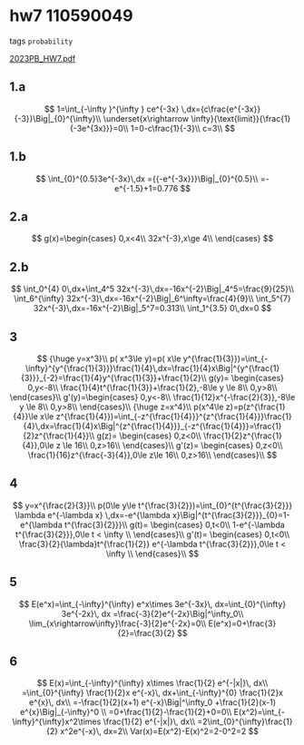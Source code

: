# hw7 110590049
tags `probability`

[2023PB\_HW7.pdf](../../assets/pdf/2023PB_HW7.pdf)

## 1.a

$$
1=\int_{-\infty }^{\infty } ce^{-3x} \,dx={c\frac{e^{-3x}}{-3}}\Big|_{0}^{\infty}\\  \underset{x\rightarrow \infty}{\text{limit}}{\frac{1}{-3e^{3x}}}=0\\ 1=0-c\frac{1}{-3}\\ c=3\\
$$

## 1.b

$$
\int_{0}^{0.5}3e^{-3x}\,dx ={{-e^{-3x}}}\Big|_{0}^{0.5}\\ =-e^{-1.5}+1=0.776
$$

## 2.a

$$
g(x)=\begin{cases} 0,x<4\\ 32x^{-3},x\ge 4\\ \end{cases}
$$

## 2.b

$$
\int_0^{4} 0\,dx+\int_4^5 32x^{-3}\,dx=-16x^{-2}\Big|_4^5=\frac{9}{25}\\ \int_6^{\infty} 32x^{-3}\,dx=-16x^{-2}\Big|_6^\infty=\frac{4}{9}\\ \int_5^{7} 32x^{-3}\,dx=-16x^{-2}\Big|_5^7=0.313\\ \int_1^{3.5} 0\,dx=0
$$

## 3

$$
{\huge y=x^3}\\ p( x^3\le y)=p( x\le y^{\frac{1}{3}})=\int_{-\infty}^{y^{\frac{1}{3}}}\frac{1}{4}\,dx=\frac{1}{4}x\Big|^{y^{\frac{1}{3}}}_{-2}=\frac{1}{4}y^{\frac{1}{3}}+\frac{1}{2}\\ g(y)= \begin{cases} 0,y<-8\\ \frac{1}{4}t^{\frac{1}{3}}+\frac{1}{2},-8\le y \le 8\\ 0,y>8\\ \end{cases}\\ g'(y)=\begin{cases} 0,y<-8\\ \frac{1}{12}x^{-\frac{2}{3}},-8\le y \le 8\\ 0,y>8\\ \end{cases}\\ {\huge z=x^4}\\ p(x^4\le z)=p(z^{\frac{1}{4}}\le x\le z^{\frac{1}{4}})=\int_{-z^{\frac{1}{4}}}^{z^{\frac{1}{4}}}\frac{1}{4}\,dx=\frac{1}{4}x\Big|^{z^{\frac{1}{4}}}_{-z^{\frac{1}{4}}}=\frac{1}{2}z^{\frac{1}{4}}\\ g(z)= \begin{cases} 0,z<0\\ \frac{1}{2}z^{\frac{1}{4}},0\le z \le 16\\ 0,z>16\\ \end{cases}\\ g'(z)= \begin{cases} 0,z<0\\ \frac{1}{16}z^{\frac{-3}{4}},0\le z\le 16\\ 0,z>16\\ \end{cases}\\
$$

## 4

$$
y=x^{\frac{2}{3}}\\ p(0\le y\le t^{\frac{3}{2}})=\int_{0}^{t^{\frac{3}{2}}} \lambda e^{-\lambda x} \,dx=-e^{\lambda x}\Big|^{t^{\frac{3}{2}}}_{0}=1-e^{\lambda t^{\frac{3}{2}}}\\ g(t)= \begin{cases} 0,t<0\\ 1-e^{-\lambda t^{\frac{3}{2}}},0\le t < \infty \\ \end{cases}\\ g'(t)= \begin{cases} 0,t<0\\ \frac{3}{2}{\lambda}t^{\frac{1}{2}} e^{-\lambda t^{\frac{3}{2}}},0\le t < \infty \\ \end{cases}\\
$$

## 5

$$
E(e^x)=\int_{-\infty}^{\infty} e^x\times 3e^{-3x}\, dx=\int_{0}^{\infty} 3e^{-2x}\, dx =\frac{-3}{2}e^{-2x}\Big|^\infty_0\\ \lim_{x\rightarrow\infty}\frac{-3}{2}e^{-2x}=0\\ E(e^x)=0+\frac{3}{2}=\frac{3}{2}
$$

## 6

$$
E(x)=\int_{-\infty}^{\infty} x\times \frac{1}{2} e^{-|x|}\, dx\\ =\int_{0}^{\infty} \frac{1}{2}x e^{-x}\, dx+\int_{-\infty}^{0} \frac{1}{2}x e^{x}\, dx\\ =-\frac{1}{2}(x+1) e^{-x}\Big|^\infty_0 +\frac{1}{2}(x-1) e^{x}\Big|_{-\infty}^0 \\ =0+\frac{1}{2}-\frac{1}{2}+0=0\\ E(x^2)=\int_{-\infty}^{\infty}x^2\times \frac{1}{2} e^{-|x|}\, dx\\ =2\int_{0}^{\infty}\frac{1}{2} x^2e^{-x}\, dx=2\\ Var(x)=E(x^2)-E(x)^2=2-0^2=2
$$
